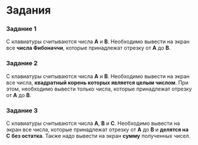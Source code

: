 # Задания

### Задание 1

С клавиатуры считываются числа **A** и **B**.
Необходимо вывести на экран все **числа Фибоначчи**, которые принадлежат отрезку от **A** до **B**.

### Задание 2

С клавиатуры считываются числа **A** и **B**.
Необходимо вывести на экран все числа, **квадратный корень которых является целым числом**.
При этом, необходимо вывести только числа, которые принадлежат отрезку от **A** до **B**.

### Задание 3

С клавиатуры считываются числа **A**, **B** и **C**.
Необходимо вывести на экран все числа, которые принадлежат отрезку от **A** до **B** и **делятся на** **C** **без остатка**. Также надо вывести на экран **сумму** полученных чисел.
